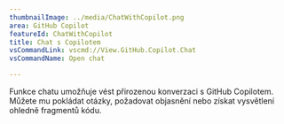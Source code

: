 ```yaml
---
thumbnailImage: ../media/ChatWithCopilot.png
area: GitHub Copilot
featureId: ChatWithCopilot
title: Chat s Copilotem
vsCommandLink: vscmd://View.GitHub.Copilot.Chat
vsCommandName: Open chat

---
```



Funkce chatu umožňuje vést přirozenou konverzaci s GitHub Copilotem. Můžete mu pokládat otázky, požadovat objasnění nebo získat vysvětlení ohledně fragmentů kódu.

